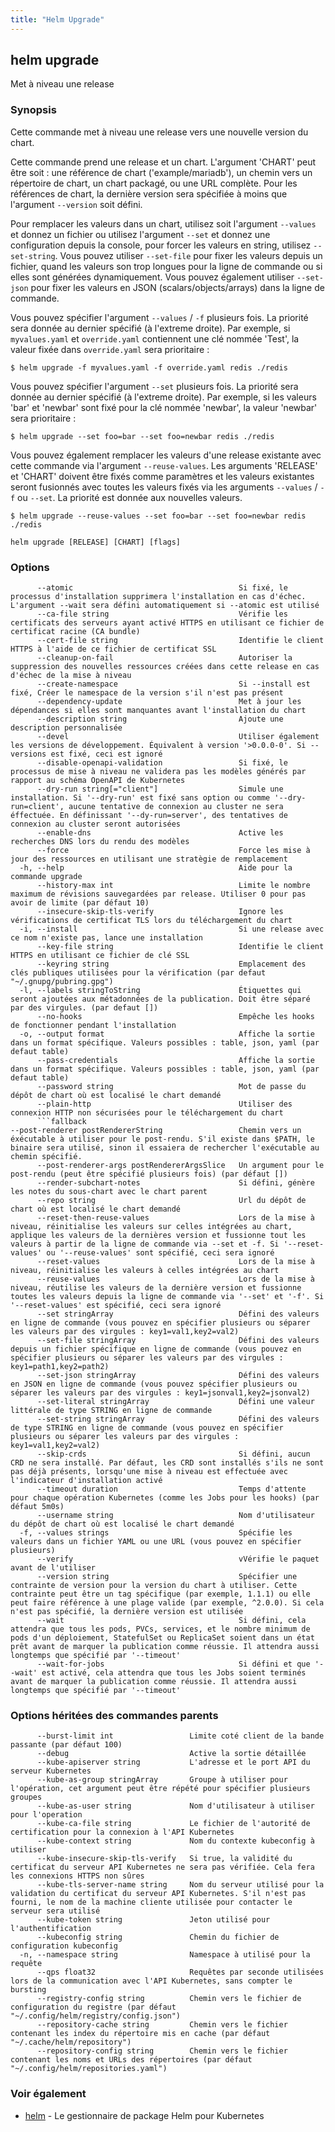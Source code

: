 ```yaml
---
title: "Helm Upgrade"
---
```


## helm upgrade

Met à niveau une release

### Synopsis

Cette commande met à niveau une release vers une nouvelle version du chart.

Cette commande prend une release et un chart. L'argument 'CHART' peut être soit :  une référence de chart ('example/mariadb'), un chemin vers un répertoire de chart,
un chart packagé, ou une URL complète. Pour les références de chart, la dernière version sera spécifiée à moins que l'argument `--version` soit défini.

Pour remplacer les valeurs dans un chart, utilisez soit l'argument `--values` et donnez un fichier ou utilisez l'argument `--set` et donnez une configuration depuis la console, pour forcer les valeurs en string, utilisez `--set-string`. Vous pouvez utiliser `--set-file` pour fixer les valeurs depuis un fichier, quand les valeurs son trop longues pour la ligne de commande ou si elles sont générées dynamiquement. Vous pouvez également utiliser `--set-json` pour fixer les valeurs en JSON (scalars/objects/arrays) dans la ligne de commande.

Vous pouvez spécifier l'argument `--values` / `-f` plusieurs fois. La priorité sera donnée au dernier spécifié (à l'extreme droite). Par exemple, si `myvalues.yaml` et `override.yaml` contiennent une clé nommée 'Test', la valeur fixée dans `override.yaml` sera prioritaire :

    $ helm upgrade -f myvalues.yaml -f override.yaml redis ./redis

Vous pouvez spécifier l'argument `--set` plusieurs fois. La priorité sera donnée au dernier spécifié (à l'extreme droite). Par exemple, si les valeurs 'bar' et 'newbar' sont fixé pour la clé nommée 'newbar', la valeur 'newbar' sera prioritaire : 

    $ helm upgrade --set foo=bar --set foo=newbar redis ./redis

Vous pouvez également remplacer les valeurs d'une release existante avec cette commande via l'argument `--reuse-values`. Les arguments 'RELEASE' et 'CHART' doivent être fixés comme paramètres et les valeurs existantes seront fusionnés avec toutes les valeurs fixés via les arguments `--values` / `-f` ou `--set`. La priorité est donnée aux nouvelles valeurs.

    $ helm upgrade --reuse-values --set foo=bar --set foo=newbar redis ./redis


```
helm upgrade [RELEASE] [CHART] [flags]
```

### Options

```
      --atomic                                     Si fixé, le processus d'installation supprimera l'installation en cas d'échec. L'argument --wait sera défini automatiquement si --atomic est utilisé
      --ca-file string                             Vérifie les certificats des serveurs ayant activé HTTPS en utilisant ce fichier de certificat racine (CA bundle)
      --cert-file string                           Identifie le client HTTPS à l'aide de ce fichier de certificat SSL
      --cleanup-on-fail                            Autoriser la suppression des nouvelles ressources créées dans cette release en cas d'échec de la mise à niveau
      --create-namespace                           Si --install est fixé, Créer le namespace de la version s'il n'est pas présent
      --dependency-update                          Met à jour les dépendances si elles sont manquantes avant l'installation du chart
      --description string                         Ajoute une description personnalisée
      --devel                                      Utiliser également les versions de développement. Équivalent à version '>0.0.0-0'. Si --versions est fixé, ceci est ignoré
      --disable-openapi-validation                 Si fixé, le processus de mise à niveau ne validera pas les modèles générés par rapport au schéma OpenAPI de Kubernetes
      --dry-run string[="client"]                  Simule une installation. Si '--dry-run' est fixé sans option ou comme '--dry-run=client', aucune tentative de connexion au cluster ne sera éffectuée. En définissant '--dy-run=server', des tentatives de connexion au cluster seront autorisées
      --enable-dns                                 Active les recherches DNS lors du rendu des modèles
      --force                                      Force les mise à jour des ressources en utilisant une stratègie de remplacement
  -h, --help                                       Aide pour la commande upgrade
      --history-max int                            Limite le nombre maximum de révisions sauvegardées par release. Utiliser 0 pour pas avoir de limite (par défaut 10)
      --insecure-skip-tls-verify                   Ignore les vérifications de certificat TLS lors du téléchargement du chart
  -i, --install                                    Si une release avec ce nom n'existe pas, lance une installation
      --key-file string                            Identifie le client HTTPS en utilisant ce fichier de clé SSL
      --keyring string                             Emplacement des clés publiques utilisées pour la vérification (par defaut "~/.gnupg/pubring.gpg")
  -l, --labels stringToString                      Étiquettes qui seront ajoutées aux métadonnées de la publication. Doit être séparé par des virgules. (par defaut [])
      --no-hooks                                   Empêche les hooks de fonctionner pendant l'installation
  -o, --output format                              Affiche la sortie dans un format spécifique. Valeurs possibles : table, json, yaml (par defaut table)
      --pass-credentials                           Affiche la sortie dans un format spécifique. Valeurs possibles : table, json, yaml (par defaut table)
      --password string                            Mot de passe du dépôt de chart où est localisé le chart demandé
      --plain-http                                 Utiliser des connexion HTTP non sécurisées pour le téléchargement du chart
      ```fallback
--post-renderer postRendererString                 Chemin vers un éxécutable à utiliser pour le post-rendu. S'il existe dans $PATH, le binaire sera utilisé, sinon il essaiera de rechercher l'exécutable au chemin spécifié. 
      --post-renderer-args postRendererArgsSlice   Un argument pour le post-rendu (peut être spécifié plusieurs fois) (par défaut [])
      --render-subchart-notes                      Si défini, génère les notes du sous-chart avec le chart parent
      --repo string                                Url du dépôt de chart où est localisé le chart demandé
      --reset-then-reuse-values                    Lors de la mise à niveau, réinitialise les valeurs sur celles intégrées au chart, applique les valeurs de la dernières version et fussionne tout les valeurs à partir de la ligne de commande via --set et -f. Si '--reset-values' ou '--reuse-values' sont spécifié, ceci sera ignoré
      --reset-values                               Lors de la mise à niveau, réinitialise les valeurs à celles intégrées au chart
      --reuse-values                               Lors de la mise à niveau, réutilise les valeurs de la dernière version et fussionne toutes les valeurs depuis la ligne de commande via '--set' et '-f'. Si '--reset-values' est spécifié, ceci sera ignoré
      --set stringArray                            Défini des valeurs en ligne de commande (vous pouvez en spécifier plusieurs ou séparer les valeurs par des virgules : key1=val1,key2=val2)
      --set-file stringArray                       Défini des valeurs depuis un fichier spécifique en ligne de commande (vous pouvez en spécifier plusieurs ou séparer les valeurs par des virgules : key1=path1,key2=path2)
      --set-json stringArray                       Défini des valeurs en JSON en ligne de commande (vous pouvez spécifier plusieurs ou séparer les valeurs par des virgules : key1=jsonval1,key2=jsonval2)
      --set-literal stringArray                    Défini une valeur littérale de type STRING en ligne de commande
      --set-string stringArray                     Défini des valeurs de type STRING en ligne de commande (vous pouvez en spécifier plusieurs ou séparer les valeurs par des virgules : key1=val1,key2=val2)
      --skip-crds                                  Si défini, aucun CRD ne sera installé. Par défaut, les CRD sont installés s'ils ne sont pas déjà présents, lorsqu'une mise à niveau est effectuée avec l'indicateur d'installation activé
      --timeout duration                           Temps d'attente pour chaque opération Kubernetes (comme les Jobs pour les hooks) (par défaut 5m0s)
      --username string                            Nom d'utilisateur du dépôt de chart où est localisé le chart demandé
  -f, --values strings                             Spécifie les valeurs dans un fichier YAML ou une URL (vous pouvez en spécifier plusieurs)
      --verify                                     vVérifie le paquet avant de l'utiliser
      --version string                             Spécifier une contrainte de version pour la version du chart à utiliser. Cette contrainte peut être un tag spécifique (par exemple, 1.1.1) ou elle peut faire référence à une plage valide (par exemple, ^2.0.0). Si cela n'est pas spécifié, la dernière version est utilisée
      --wait                                       Si défini, cela attendra que tous les pods, PVCs, services, et le nombre minimum de pods d'un déploiement, StatefulSet ou ReplicaSet soient dans un état prêt avant de marquer la publication comme réussie. Il attendra aussi longtemps que spécifié par '--timeout'
      --wait-for-jobs                              Si défini et que '--wait' est activé, cela attendra que tous les Jobs soient terminés avant de marquer la publication comme réussie. Il attendra aussi longtemps que spécifié par '--timeout'
```

### Options héritées des commandes parents

```
      --burst-limit int                 Limite coté client de la bande passante (par défaut 100)
      --debug                           Active la sortie détaillée
      --kube-apiserver string           L'adresse et le port API du serveur Kubernetes
      --kube-as-group stringArray       Groupe à utiliser pour l'opération, cet argument peut être répété pour spécifier plusieurs groupes
      --kube-as-user string             Nom d'utilisateur à utiliser pour l'operation
      --kube-ca-file string             Le fichier de l'autorité de certification pour la connexion à l'API Kubernetes
      --kube-context string             Nom du contexte kubeconfig à utiliser
      --kube-insecure-skip-tls-verify   Si true, la validité du certificat du serveur API Kubernetes ne sera pas vérifiée. Cela fera les connexions HTTPS non sûres
      --kube-tls-server-name string     Nom du serveur utilisé pour la validation du certificat du serveur API Kubernetes. S'il n'est pas fourni, le nom de la machine cliente utilisée pour contacter le serveur sera utilisé
      --kube-token string               Jeton utilisé pour l'authentification
      --kubeconfig string               Chemin du fichier de configuration kubeconfig
  -n, --namespace string                Namespace à utilisé pour la requête
	  --qps float32                     Requêtes par seconde utilisées lors de la communication avec l'API Kubernetes, sans compter le bursting
      --registry-config string          Chemin vers le fichier de configuration du registre (par défaut "~/.config/helm/registry/config.json")
      --repository-cache string         Chemin vers le fichier contenant les index du répertoire mis en cache (par défaut "~/.cache/helm/repository")
      --repository-config string        Chemin vers le fichier contenant les noms et URLs des répertoires (par défaut "~/.config/helm/repositories.yaml")
```

### Voir également

* [helm](helm.md) - Le gestionnaire de package Helm pour Kubernetes

